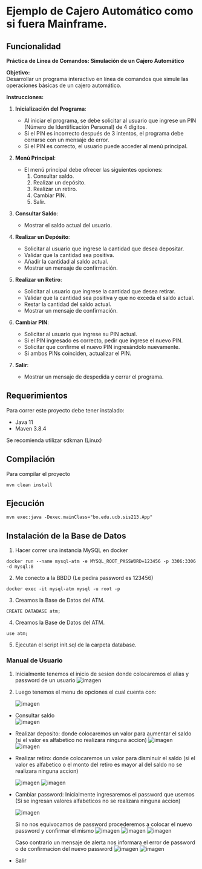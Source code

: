 # Ejemplo de Cajero Automático como si fuera Mainframe.

## Funcionalidad

**Práctica de Línea de Comandos: Simulación de un Cajero Automático**

**Objetivo:**  
Desarrollar un programa interactivo en línea de comandos que simule las operaciones básicas de un cajero automático.

**Instrucciones:**

1. **Inicialización del Programa**:
    * Al iniciar el programa, se debe solicitar al usuario que ingrese un PIN (Número de Identificación Personal) de 4 dígitos.
    * Si el PIN es incorrecto después de 3 intentos, el programa debe cerrarse con un mensaje de error.
    * Si el PIN es correcto, el usuario puede acceder al menú principal.

2. **Menú Principal**:
    * El menú principal debe ofrecer las siguientes opciones:
        1. Consultar saldo.
        2. Realizar un depósito.
        3. Realizar un retiro.
        4. Cambiar PIN.
        5. Salir.

3. **Consultar Saldo**:
    * Mostrar el saldo actual del usuario.

4. **Realizar un Depósito**:
    * Solicitar al usuario que ingrese la cantidad que desea depositar.
    * Validar que la cantidad sea positiva.
    * Añadir la cantidad al saldo actual.
    * Mostrar un mensaje de confirmación.

5. **Realizar un Retiro**:
    * Solicitar al usuario que ingrese la cantidad que desea retirar.
    * Validar que la cantidad sea positiva y que no exceda el saldo actual.
    * Restar la cantidad del saldo actual.
    * Mostrar un mensaje de confirmación.

6. **Cambiar PIN**:
    * Solicitar al usuario que ingrese su PIN actual.
    * Si el PIN ingresado es correcto, pedir que ingrese el nuevo PIN.
    * Solicitar que confirme el nuevo PIN ingresándolo nuevamente.
    * Si ambos PINs coinciden, actualizar el PIN.

7. **Salir**:
    * Mostrar un mensaje de despedida y cerrar el programa.



## Requerimientos

Para correr este proyecto debe tener instalado:

 - Java 11
 - Maven 3.8.4

Se recomienda utilizar sdkman (Linux)

## Compilación

Para compilar el proyecto

```
mvn clean install
```

## Ejecución

```
mvn exec:java -Dexec.mainClass="bo.edu.ucb.sis213.App"
```

## Instalación de la Base de Datos

1. Hacer correr una instancia MySQL en docker

```
docker run --name mysql-atm -e MYSQL_ROOT_PASSWORD=123456 -p 3306:3306 -d mysql:8
```

2. Me conecto a la BBDD (Le pedira password es 123456)

```
docker exec -it mysql-atm mysql -u root -p
```

3. Creamos la Base de Datos del ATM.

```
CREATE DATABASE atm;
```

4. Creamos la Base de Datos del ATM.

```
use atm;
```

5. Ejecutan el script init.sql de la carpeta database.

### Manual de Usuario

1. Inicialmente tenemos el inicio de sesion donde colocaremos el alias y password de un usuario
   ![imagen](https://github.com/CristorO/mainframe-atm/assets/125508127/fa358dc7-65c7-48b9-97ce-484e7988b7ad)

2. Luego tenemos el menu de opciones el cual cuenta con:
   
   ![imagen](https://github.com/CristorO/mainframe-atm/assets/125508127/139f9953-263f-40c0-8e22-dfc0a6cc4b62)

- Consultar saldo                                                     
   ![imagen](https://github.com/CristorO/mainframe-atm/assets/125508127/a5177b6f-fe1e-4c8f-af9e-b7eddcec2881)

- Realizar deposito: donde colocaremos un valor para aumentar el saldo (si el valor es alfabetico no realizara ninguna accion)
   ![imagen](https://github.com/CristorO/mainframe-atm/assets/125508127/9ca59fda-3bb5-4071-bcd1-205bbfc74d98)
   ![imagen](https://github.com/CristorO/mainframe-atm/assets/125508127/0cb4d7e5-6b75-4c2e-ad17-fbedcf51918d)

- Realizar retiro: donde colocaremos un valor para disminuir el saldo (si el valor es alfabetico o el monto del retiro es mayor al del saldo no se realizara ninguna accion)

   ![imagen](https://github.com/CristorO/mainframe-atm/assets/125508127/3d14bc5c-7c0d-46cb-bf9a-cb804ba6f1a5)
   ![imagen](https://github.com/CristorO/mainframe-atm/assets/125508127/ae4b585d-207d-4f42-8e69-f2f914f7237d)

- Cambiar password: Inicialmente ingresaremos el password que usemos (Si se ingresan valores alfabeticos no se realizara ninguna accion)

   ![imagen](https://github.com/CristorO/mainframe-atm/assets/125508127/001e14b2-ece3-4de5-a4d3-dc9f8756bd3f)

   Si no nos equivocamos de password procederemos a colocar el nuevo password y confirmar el mismo
      ![imagen](https://github.com/CristorO/mainframe-atm/assets/125508127/ec91ad7f-cc8b-42aa-b413-76643e04d060)
      ![imagen](https://github.com/CristorO/mainframe-atm/assets/125508127/a14d9dd9-4b31-4ee6-9a70-8b23b3f5c53d)
      ![imagen](https://github.com/CristorO/mainframe-atm/assets/125508127/5d668835-a14f-426f-a89f-f4cacfae17cb)
      
   Caso contrario un mensaje de alerta nos informara el error de password o de confirmacion del nuevo password
      ![imagen](https://github.com/CristorO/mainframe-atm/assets/125508127/a31e0645-a63a-4092-bff4-5f460ff96ebe)
      ![imagen](https://github.com/CristorO/mainframe-atm/assets/125508127/f9c23be6-6f89-462a-a684-7d75253c049a)

- Salir

